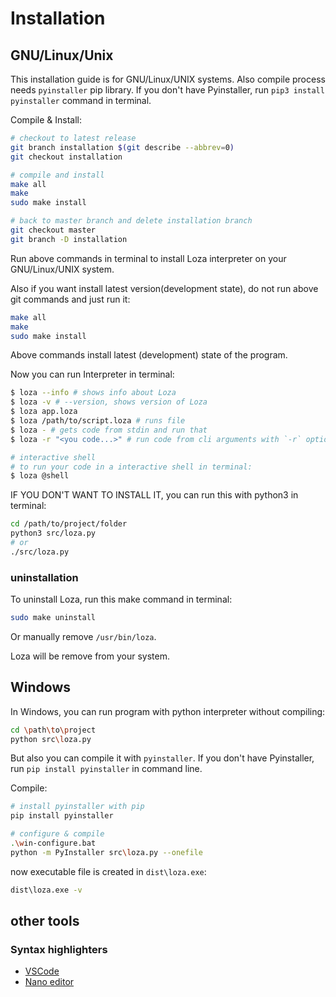 # Installation

## GNU/Linux/Unix
This installation guide is for GNU/Linux/UNIX systems. Also compile process needs `pyinstaller` pip library.
If you don't have Pyinstaller, run `pip3 install pyinstaller` command in terminal.

Compile & Install:

```bash
# checkout to latest release
git branch installation $(git describe --abbrev=0)
git checkout installation

# compile and install
make all
make
sudo make install

# back to master branch and delete installation branch
git checkout master
git branch -D installation
```

Run above commands in terminal to install Loza interpreter on your GNU/Linux/UNIX system.

Also if you want install latest version(development state), do not run above git commands and just run it:

```bash
make all
make
sudo make install
```

Above commands install latest (development) state of the program.

Now you can run Interpreter in terminal:

```bash
$ loza --info # shows info about Loza
$ loza -v # --version, shows version of Loza
$ loza app.loza
$ loza /path/to/script.loza # runs file
$ loza - # gets code from stdin and run that
$ loza -r "<you code...>" # run code from cli arguments with `-r` option

# interactive shell
# to run your code in a interactive shell in terminal:
$ loza @shell
```

IF YOU DON'T WANT TO INSTALL IT, you can run this with python3 in terminal:

```bash
cd /path/to/project/folder
python3 src/loza.py
# or
./src/loza.py
```

### uninstallation
To uninstall Loza, run this make command in terminal:

```bash
sudo make uninstall
```

Or manually remove `/usr/bin/loza`.

Loza will be remove from your system.

## Windows
In Windows, you can run program with python interpreter without compiling:

```bash
cd \path\to\project
python src\loza.py
```

But also you can compile it with `pyinstaller`. If you don't have Pyinstaller, run `pip install pyinstaller` in command line.

Compile:

```bash
# install pyinstaller with pip
pip install pyinstaller

# configure & compile
.\win-configure.bat
python -m PyInstaller src\loza.py --onefile
```

now executable file is created in `dist\loza.exe`:

```bash
dist\loza.exe -v
```

## other tools

### Syntax highlighters

- [VSCode](https://github.com/lozalang/vscode-loza)
- [Nano editor](https://github.com/sami2020pro/loza-nanorc)

